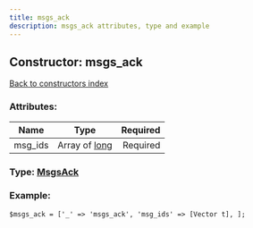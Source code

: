 ```yaml
---
title: msgs_ack
description: msgs_ack attributes, type and example
---
```

## Constructor: msgs\_ack  
[Back to constructors index](index.md)



### Attributes:

| Name     |    Type       | Required |
|----------|:-------------:|---------:|
|msg\_ids|Array of [long](../types/long.md) | Required|



### Type: [MsgsAck](../types/MsgsAck.md)


### Example:

```
$msgs_ack = ['_' => 'msgs_ack', 'msg_ids' => [Vector t], ];
```  

